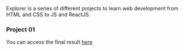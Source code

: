 Explorer is a series of different projects to learn web development from HTML and CSS to JS and ReactJS

### Project 01

You can access the final result [here](https://dadaniela.github.io/explorer-project1/)